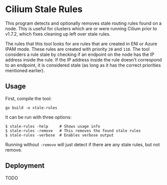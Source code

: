 # Cilium Stale Rules

This program detects and optionally removes stale routing rules found on a
node. This is useful for clusters which are or were running Cilium prior to
v1.7.2, which fixes cleaning up left over stale rules.

The rules that this tool looks for are rules that are created in ENI or Azure
IPAM mode. These rules are created with priority `20` and `110`. The tool
considers a rule stale by checking if an endpoint on the node has the IP
address inside the rule. If the IP address inside the rule doesn't correspond
to an endpoint, it is considered stale (as long as it has the correct
priorities mentioned earlier).

## Usage

First, compile the tool:

```
go build -o stale-rules
```

It can be run with three options:

```
$ stale-rules -help     # Shows usage info
$ stale-rules -remove   # This removes the found stale rules
$ stale-rules -verbose  # Enables verbose output
```

Running without `-remove` will just detect if there are any stale rules, but
not remove.

## Deployment

TODO
